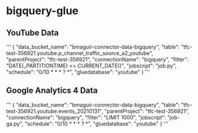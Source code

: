 # bigquery-glue


## YouTube Data

'''
{
    "data_bucket_name": "bmaguir-connector-data-bigquery",
    "table": "tfc-test-356921.youtube.p_channel_traffic_source_a2_youtube",
    "parentProject": "tfc-test-356921",
    "connectionName": "bigquery",
    "filter": "DATE(_PARTITIONTIME) <= CURRENT_DATE()",
    "jobscript": "job.py",
    "schedule": "0/10 * * * ? *",
    "gluedatabase": "youtube"
}
'''

## Google Analytics 4 Data

'''
{
    "data_bucket_name": "bmaguir-connector-data-bigquery",
    "table": "tfc-test-356921.youtube.events_20210131",
    "parentProject": "tfc-test-356921",
    "connectionName": "bigquery",
    "filter": "LIMIT 1000",
    "jobscript": "job-ga.py",
    "schedule": "0/10 * * * ? *",
    "gluedatabase": "youtube"
}
'''


